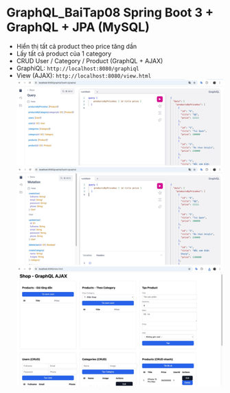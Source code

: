 # GraphQL_BaiTap08 Spring Boot 3 + GraphQL + JPA (MySQL)
- Hiển thị tất cả product theo price tăng dần
- Lấy tất cả product của 1 category
- CRUD User / Category / Product (GraphQL + AJAX)
- GraphiQL: `http://localhost:8080/graphiql`
- View (AJAX): `http://localhost:8080/view.html`
![GraphiQL](docs/images/anh1.jpeg)
![GraphiQL](docs/images/anh2.jpeg)
![GraphiQL](docs/images/anh3.jpeg)